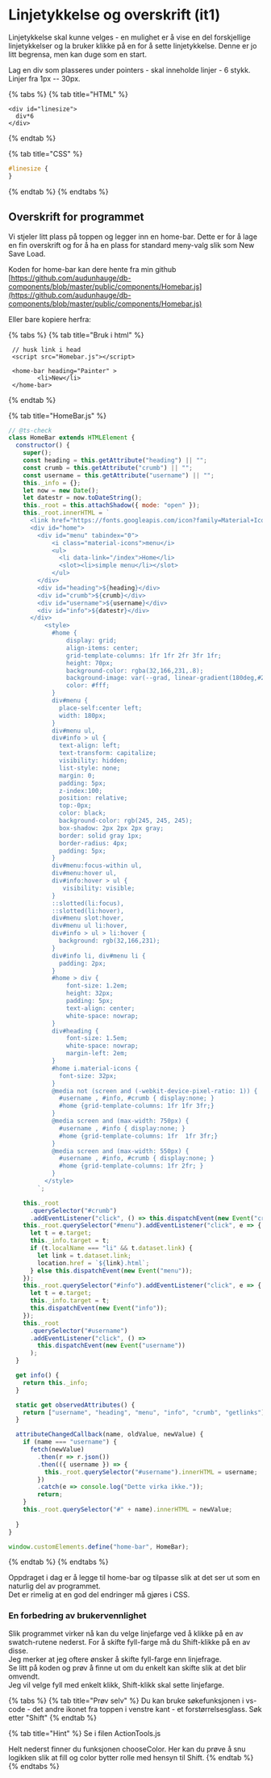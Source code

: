 # Linjetykkelse og overskrift \(it1\)

Linjetykkelse skal kunne velges - en mulighet er å vise en del forskjellige linjetykkelser og la bruker klikke på en for å sette linjetykkelse. Denne er jo litt begrensa, men kan duge som en start.

Lag en div som plasseres under pointers - skal inneholde linjer - 6 stykk.  
Linjer fra 1px -- 30px.

{% tabs %}
{% tab title="HTML" %}
```markup
<div id="linesize">
  div*6
</div>
```
{% endtab %}

{% tab title="CSS" %}
```css
#linesize {
}
```
{% endtab %}
{% endtabs %}

## Overskrift for programmet

Vi stjeler litt plass på toppen og legger inn en home-bar. Dette er for å lage en fin overskrift og for å ha en plass for standard meny-valg slik som New Save Load.

Koden for home-bar kan dere hente fra min github [https://github.com/audunhauge/db-components/blob/master/public/components/Homebar.js](https://github.com/audunhauge/db-components/blob/master/public/components/Homebar.js)

Eller bare kopiere herfra:

{% tabs %}
{% tab title="Bruk i html" %}
```markup
 // husk link i head
 <script src="Homebar.js"></script>
 
 <home-bar heading="Painter" >
        <li>New</li>
 </home-bar>
```
{% endtab %}

{% tab title="HomeBar.js" %}
```javascript
// @ts-check
class HomeBar extends HTMLElement {
  constructor() {
    super();
    const heading = this.getAttribute("heading") || "";
    const crumb = this.getAttribute("crumb") || "";
    const username = this.getAttribute("username") || "";
    this._info = {};
    let now = new Date();
    let datestr = now.toDateString();
    this._root = this.attachShadow({ mode: "open" });
    this._root.innerHTML = `
      <link href="https://fonts.googleapis.com/icon?family=Material+Icons" rel="stylesheet">
      <div id="home">
        <div id="menu" tabindex="0">
            <i class="material-icons">menu</i>
            <ul>
              <li data-link="/index">Home</li>
              <slot><li>simple menu</li></slot>
            </ul>
        </div>
        <div id="heading">${heading}</div>
        <div id="crumb">${crumb}</div>
        <div id="username">${username}</div>
        <div id="info">${datestr}</div>
      </div>
          <style>
            #home {
                display: grid;
                align-items: center;
                grid-template-columns: 1fr 1fr 2fr 3fr 1fr;
                height: 70px;
                background-color: rgba(32,166,231,.8);
                background-image: var(--grad, linear-gradient(180deg,#20a8e9,rgba(30,158,220,.5)) );
                color: #fff;
            }
            div#menu {
              place-self:center left;
              width: 180px;
            }
            div#menu ul,
            div#info > ul {
              text-align: left;
              text-transform: capitalize;
              visibility: hidden;
              list-style: none;
              margin: 0;
              padding: 5px;
              z-index:100;
              position: relative;
              top:-0px;
              color: black;
              background-color: rgb(245, 245, 245);
              box-shadow: 2px 2px 2px gray;
              border: solid gray 1px;
              border-radius: 4px;
              padding: 5px;
            }
            div#menu:focus-within ul,
            div#menu:hover ul,
            div#info:hover > ul {
               visibility: visible;
            }
            ::slotted(li:focus),
            ::slotted(li:hover),
            div#menu slot:hover,
            div#menu ul li:hover,
            div#info > ul > li:hover {
              background: rgb(32,166,231);
            }
            div#info li, div#menu li {
              padding: 2px;
            }
            #home > div {
                font-size: 1.2em;
                height: 32px;
                padding: 5px;
                text-align: center;
                white-space: nowrap;
            }
            div#heading {
                font-size: 1.5em;
                white-space: nowrap;
                margin-left: 2em;
            }
            #home i.material-icons {
              font-size: 32px;
            }
            @media not (screen and (-webkit-device-pixel-ratio: 1)) {
              #username , #info, #crumb { display:none; }
              #home {grid-template-columns: 1fr 1fr 3fr;}
            }
            @media screen and (max-width: 750px) {
              #username , #info { display:none; }
              #home {grid-template-columns: 1fr  1fr 3fr;}
            }
            @media screen and (max-width: 550px) {
              #username , #info, #crumb { display:none; }
              #home {grid-template-columns: 1fr 2fr; }
            }
          </style>
        `;

    this._root
      .querySelector("#crumb")
      .addEventListener("click", () => this.dispatchEvent(new Event("crumb")));
    this._root.querySelector("#menu").addEventListener("click", e => {
      let t = e.target;
      this._info.target = t;
      if (t.localName === "li" && t.dataset.link) {
        let link = t.dataset.link;
        location.href = `${link}.html`;
      } else this.dispatchEvent(new Event("menu"));
    });
    this._root.querySelector("#info").addEventListener("click", e => {
      let t = e.target;
      this._info.target = t;
      this.dispatchEvent(new Event("info"));
    });
    this._root
      .querySelector("#username")
      .addEventListener("click", () =>
        this.dispatchEvent(new Event("username"))
      );
  }

  get info() {
    return this._info;
  }

  static get observedAttributes() {
    return ["username", "heading", "menu", "info", "crumb", "getlinks"];
  }

  attributeChangedCallback(name, oldValue, newValue) {
    if (name === "username") {
      fetch(newValue)
        .then(r => r.json())
        .then(({ username }) => {
          this._root.querySelector("#username").innerHTML = username;
        })
        .catch(e => console.log("Dette virka ikke."));
        return;
    } 
    this._root.querySelector("#" + name).innerHTML = newValue;
    
  }
}

window.customElements.define("home-bar", HomeBar);
```
{% endtab %}
{% endtabs %}

Oppdraget i dag er å legge til home-bar og tilpasse slik at det ser ut som en naturlig del av programmet.  
Det er rimelig at en god del endringer må gjøres i CSS.

### En forbedring av brukervennlighet

Slik programmet virker nå  kan du velge linjefarge ved å klikke på en av swatch-rutene nederst. For å skifte fyll-farge må du Shift-klikke på en av disse.  
Jeg merker at jeg oftere ønsker å skifte fyll-farge enn linjefrage.  
Se litt på koden og prøv å finne ut om du enkelt kan skifte slik at det blir omvendt.  
Jeg vil velge fyll med enkelt klikk, Shift-klikk skal sette linjefarge.

{% tabs %}
{% tab title="Prøv selv" %}
Du kan bruke søkefunksjonen i vs-code - det andre ikonet fra toppen i venstre kant - et forstørrelsesglass. Søk etter "Shift"
{% endtab %}

{% tab title="Hint" %}
Se i filen ActionTools.js

Helt nederst finner du funksjonen chooseColor. Her kan du prøve å snu logikken slik at fill og color bytter rolle med hensyn til Shift.
{% endtab %}
{% endtabs %}

